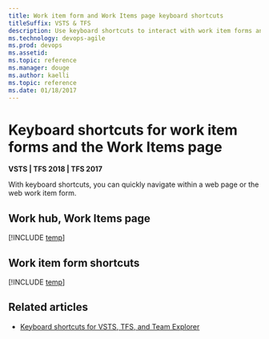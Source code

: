 ```yaml
---
title: Work item form and Work Items page keyboard shortcuts 
titleSuffix: VSTS & TFS
description: Use keyboard shortcuts to interact with work item forms and the Work Items page 
ms.technology: devops-agile
ms.prod: devops
ms.assetid: 
ms.topic: reference
ms.manager: douge
ms.author: kaelli
ms.topic: reference
ms.date: 01/18/2017
---
```


# Keyboard shortcuts for work item forms and the Work Items page

**VSTS | TFS 2018 | TFS 2017**

With keyboard shortcuts, you can quickly navigate within a web page or the web work item form. 

## Work hub, Work Items page 

[!INCLUDE [temp](../../_shared/keyboard-shortcuts/work-items-page-shortcuts.md)]

## Work item form shortcuts

[!INCLUDE [temp](../../_shared/keyboard-shortcuts/wi-form-shortcuts.md)] 


## Related articles

- [Keyboard shortcuts for VSTS, TFS, and Team Explorer](../../collaborate/keyboard-shortcuts.md)


